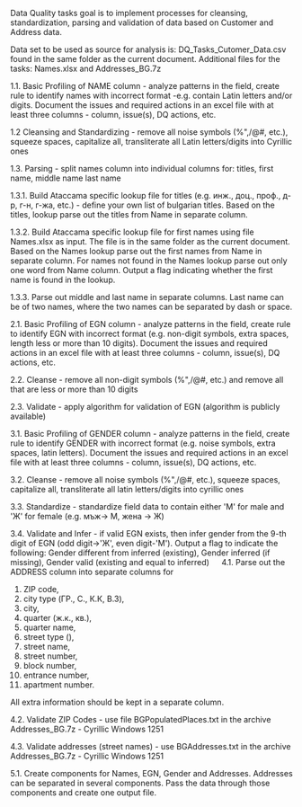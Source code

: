
Data Quality tasks goal is to implement processes for cleansing, standardization, parsing and validation of data based on Customer and Address data.

Data set to be used as source for analysis is: DQ_Tasks_Cutomer_Data.csv found in the same folder as the current document.
Additional files for the tasks: Names.xlsx and Addresses_BG.7z

1.1. Basic Profiling of NAME column - analyze patterns in the field, create rule to identify names with incorrect format -e.g. contain Latin letters and/or digits. Document the issues and required actions in an excel file with at least three columns - column, issue(s), DQ actions, etc.

1.2 Cleansing and Standardizing - remove all noise symbols (%",/@#, etc.), squeeze spaces, capitalize all, transliterate all Latin letters/digits into Cyrillic ones

1.3. Parsing - split names column into individual columns for: titles, first name, middle name last name

1.3.1. Build Ataccama specific lookup file for titles (e.g. инж., доц., проф., д-р, г-н, г-жа, etc.) - define your own list of bulgarian titles. Based on the titles, lookup parse out the titles from Name in separate column.

1.3.2.  Build Ataccama specific lookup file for first names using file Names.xlsx as input. The file is in the same folder as the current document. Based on the Names lookup parse out the first names from Name in separate column. For names not found in the Names lookup parse out only one word from Name column. Output a flag indicating whether the first name is found in the lookup.

1.3.3. Parse out middle and last name in separate columns. Last name can be of two names, where the two names can be separated by dash or space.

2.1. Basic Profiling of EGN column - analyze patterns in the field, create rule to identify EGN with incorrect format (e.g. non-digit symbols, extra spaces, length less or more than 10 digits). Document the issues and required actions in an excel file with at least three columns - column, issue(s), DQ actions, etc.

2.2. Cleanse - remove all non-digit symbols (%",/@#, etc.) and remove all that are less or more than 10 digits

2.3. Validate - apply algorithm for validation of EGN (algorithm is publicly available)

3.1. Basic Profiling of GENDER column - analyze patterns in the field, create rule to identify GENDER with incorrect format (e.g. noise symbols, extra spaces, latin letters). Document the issues and required actions in an excel file with at least three columns - column, issue(s), DQ actions, etc.

3.2. Cleanse - remove all noise symbols (%",/@#, etc.), squeeze spaces, capitalize all, transliterate all latin letters/digits into cyrillic ones

3.3. Standardize - standardize field data to contain either 'М' for male and 'Ж' for female (e.g. мъж-> М, жена -> Ж)

3.4. Validate and Infer - if valid EGN exists, then infer gender from the 9-th digit of EGN (odd digit->'Ж', even digit-'M'). Output a flag to indicate the following: 
Gender different from inferred (existing), 
Gender inferred (if missing), 
Gender valid (existing and equal to inferred)
 
4.1. Parse out the ADDRESS column into separate columns for 
1. ZIP code, 
2. city type (ГР., С., К.К, В.З), 
3. city, 
4. quarter (ж.к., кв.), 
5. quarter name, 
6. street type (), 
7. street name, 
8. street number, 
9. block number, 
10. entrance number, 
11. apartment number. 

All extra information should be kept in a separate column.

4.2. Validate ZIP Codes - use file BGPopulatedPlaces.txt in the archive Addresses_BG.7z - Cyrillic Windows 1251

4.3. Validate addresses (street names) - use BGAddresses.txt in the archive Addresses_BG.7z - Cyrillic Windows 1251

5.1. Create components for Names, EGN, Gender and Addresses. Addresses can be separated in several components. Pass the data through those components and create one output file.
